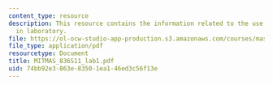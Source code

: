 ```yaml
---
content_type: resource
description: This resource contains the information related to the use of test equipments
  in laboratory.
file: https://ol-ocw-studio-app-production.s3.amazonaws.com/courses/mas-836-sensor-technologies-for-interactive-environments-spring-2011/74bb92e3863e83501ea146ed3c56f13e_MITMAS_836S11_lab1.pdf
file_type: application/pdf
resourcetype: Document
title: MITMAS_836S11_lab1.pdf
uid: 74bb92e3-863e-8350-1ea1-46ed3c56f13e
---
```


